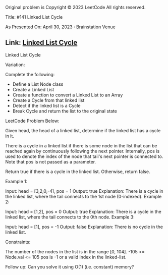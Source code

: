 Original problem is Copyright ©️ 2023 LeetCode All rights reserved.

Title: #141 Linked List Cycle

As Presented On: April 30, 2023 : Brainstation Venue

Link: [Linked List Cycle](https://leetcode.com/problems/linked-list-cycle/)
--------------------------------------------------------------------------

Linked List Cycle

Variation:

Complete the following:
 - Define a List Node class
 - Create a Linked List
 - Create a function to convert a Linked List to an Array 
 - Create a Cycle from that linked list
 - Detect if the linked list is a Cycle
 - Break Cycle and return the list to the original state



LeetCode Problem Below:

Given head, the head of a linked list, determine if the linked list has a cycle in it.

There is a cycle in a linked list if there is some node in the list that can be reached again by continuously following the next pointer. Internally, pos is used to denote the index of the node that tail's next pointer is connected to. Note that pos is not passed as a parameter.

Return true if there is a cycle in the linked list. Otherwise, return false.

 

Example 1:


Input: head = [3,2,0,-4], pos = 1
Output: true
Explanation: There is a cycle in the linked list, where the tail connects to the 1st node (0-indexed).
Example 2:


Input: head = [1,2], pos = 0
Output: true
Explanation: There is a cycle in the linked list, where the tail connects to the 0th node.
Example 3:


Input: head = [1], pos = -1
Output: false
Explanation: There is no cycle in the linked list.
 

Constraints:

The number of the nodes in the list is in the range [0, 104].
-105 <= Node.val <= 105
pos is -1 or a valid index in the linked-list.
 

Follow up: Can you solve it using O(1) (i.e. constant) memory?
